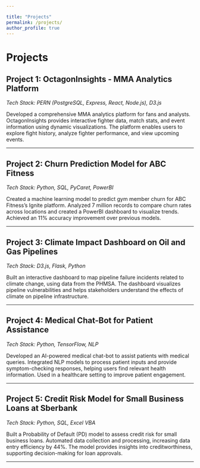 ```yaml
---

title: "Projects"
permalink: /projects/
author_profile: true
---
```


# Projects

## Project 1: **OctagonInsights - MMA Analytics Platform**
*Tech Stack: PERN (PostgreSQL, Express, React, Node.js), D3.js*

Developed a comprehensive MMA analytics platform for fans and analysts. OctagonInsights provides interactive fighter data, match stats, and event information using dynamic visualizations. The platform enables users to explore fight history, analyze fighter performance, and view upcoming events.

---

## Project 2: **Churn Prediction Model for ABC Fitness**
*Tech Stack: Python, SQL, PyCaret, PowerBI*

Created a machine learning model to predict gym member churn for ABC Fitness’s Ignite platform. Analyzed 7 million records to compare churn rates across locations and created a PowerBI dashboard to visualize trends. Achieved an 11% accuracy improvement over previous models.

---

## Project 3: **Climate Impact Dashboard on Oil and Gas Pipelines**
*Tech Stack: D3.js, Flask, Python*

Built an interactive dashboard to map pipeline failure incidents related to climate change, using data from the PHMSA. The dashboard visualizes pipeline vulnerabilities and helps stakeholders understand the effects of climate on pipeline infrastructure.

---

## Project 4: **Medical Chat-Bot for Patient Assistance**
*Tech Stack: Python, TensorFlow, NLP*

Developed an AI-powered medical chat-bot to assist patients with medical queries. Integrated NLP models to process patient inputs and provide symptom-checking responses, helping users find relevant health information. Used in a healthcare setting to improve patient engagement.

---

## Project 5: **Credit Risk Model for Small Business Loans at Sberbank**
*Tech Stack: Python, SQL, Excel VBA*

Built a Probability of Default (PD) model to assess credit risk for small business loans. Automated data collection and processing, increasing data entry efficiency by 44%. The model provides insights into creditworthiness, supporting decision-making for loan approvals.

---
